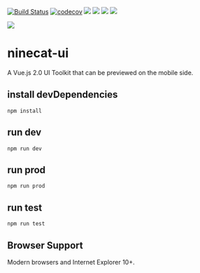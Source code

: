 [![Build Status](https://travis-ci.com/ninecat-ui/ninecat-ui.svg?branch=master)](https://travis-ci.com/ninecat-ui/ninecat-ui)
[![codecov](https://codecov.io/gh/ninecat-ui/ninecat-ui/branch/master/graph/badge.svg)](https://codecov.io/gh/ninecat-ui/ninecat-ui)
![](https://img.shields.io/badge/language-JavaScript-orange.svg)
![](https://img.shields.io/badge/license-MIT-000000.svg)
![](https://img.shields.io/badge/webpack-4-blue.svg)
![](https://img.shields.io/badge/vue-2.6.10-blue.svg)

![](https://avatars3.githubusercontent.com/u/51054939?s=400&u=8d6342ba8bf5106086c26318ee290452501c6dff&v=4)

# ninecat-ui

A Vue.js 2.0 UI Toolkit  that can be previewed on the mobile side.

## install devDependencies

`npm install`

## run dev

`npm run dev`

## run prod

`npm run prod`

## run test 

`npm run test`

## Browser Support
Modern browsers and Internet Explorer 10+.

